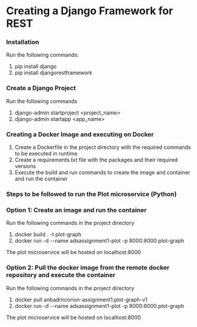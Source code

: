 # Creating a Django Framework for REST
### Installation
Run the following commands:
1. pip install django
2. pip install djangorestframework

### Create a Django Project
Run the following commands
1. django-admin startproject <project_name>
2. django-admin startapp <app_name>

### Creating a Docker Image and executing on Docker
1. Create a Dockerfile in the project directory with the required commands to be executed in runtime
2. Create a requirements.txt file with the packages and their required versions
3. Execute the build and run commands to create the image and container and run the container

### Steps to be followed to run the Plot microservice (Python)
### Option 1: Create an image and run the container
Run the following commands in the project directory
1. docker build . -t plot-graph
2. docker run -d --name adsassignment1-plot -p 8000:8000 plot-graph
<p>The plot microservice will be hosted on localhost:8000</p>

### Option 2: Pull the docker image from the remote docker repository and execute the container
Run the following commands in the project directory
1. docker pull anbadrin/orion-assignment1:plot-graph-v1
2. docker run -d --name adsassignment1-plot -p 8000:8000 plot-graph
<p>The plot microservice will be hosted on localhost:8000</p>
